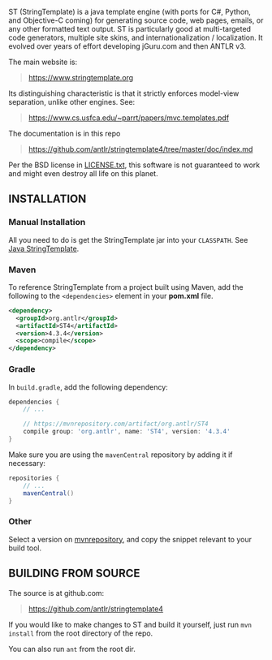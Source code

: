 ST (StringTemplate) is a java template engine (with ports for C#, Python, and Objective-C coming) for generating source code, web pages, emails, or any other formatted text output. ST is particularly good at multi-targeted code generators, multiple site skins, and internationalization / localization.  It evolved over years of effort developing jGuru.com and then ANTLR v3.

The main website is:

> https://www.stringtemplate.org

Its distinguishing characteristic is that it strictly enforces
model-view separation, unlike other engines. See:

> https://www.cs.usfca.edu/~parrt/papers/mvc.templates.pdf

The documentation is in this repo

> https://github.com/antlr/stringtemplate4/tree/master/doc/index.md

Per the BSD license in [LICENSE.txt](LICENSE.txt), this software is not
guaranteed to work and might even destroy all life on this planet.

## INSTALLATION

### Manual Installation

All you need to do is get the StringTemplate jar into your `CLASSPATH`. See [Java StringTemplate](doc/java.md).

### Maven

To reference StringTemplate from a project built using Maven, add the following
to the `<dependencies>` element in your **pom.xml** file.

```xml
<dependency>
  <groupId>org.antlr</groupId>
  <artifactId>ST4</artifactId>
  <version>4.3.4</version>
  <scope>compile</scope>
</dependency>
```

### Gradle

In `build.gradle`, add the following dependency:

```groovy
dependencies {
    // ...

    // https://mvnrepository.com/artifact/org.antlr/ST4
    compile group: 'org.antlr', name: 'ST4', version: '4.3.4'
}
```

Make sure you are using the `mavenCentral` repository by adding it if necessary:

```groovy
repositories {
    // ...
    mavenCentral()
}
```

### Other

Select a version on [mvnrepository](https://mvnrepository.com/artifact/org.antlr/ST4),
and copy the snippet relevant to your build tool.

## BUILDING FROM SOURCE

The source is at github.com:

> https://github.com/antlr/stringtemplate4

If you would like to make changes to ST and build it yourself,
just run `mvn install` from the root directory of the repo.

You can also run `ant` from the root dir.
